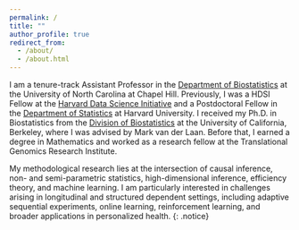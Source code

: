 ```yaml
---
permalink: /
title: ""
author_profile: true
redirect_from: 
  - /about/
  - /about.html
---
```


I am a tenure-track Assistant Professor in the [Department of Biostatistics](https://sph.unc.edu/bios/biostatistics/) at the University of North Carolina at Chapel Hill. Previously, I was a HDSI Fellow at the [Harvard Data Science Initiative](https://datascience.harvard.edu/) and a Postdoctoral Fellow in the [Department of Statistics](https://statistics.fas.harvard.edu/) at Harvard University. I received my Ph.D. in Biostatistics from the [Division of Biostatistics](https://publichealth.berkeley.edu/academics/biostatistics) at the University of California, Berkeley, where I was advised by Mark van der Laan. Before that, I earned a degree in Mathematics and worked as a research fellow at the Translational Genomics Research Institute.


My methodological research lies at the intersection of causal inference, non- and semi-parametric statistics, high-dimensional inference, efficiency theory, and machine learning. I am particularly interested in challenges arising in longitudinal and structured dependent settings, including adaptive sequential experiments, online learning, reinforcement learning, and broader applications in personalized health.
{: .notice}
